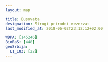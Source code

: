 ```yaml
---
layout: map

title: Busovata
designation: Strogi prirodni rezervat
last_modified_at: 2018-06-02T23:12:12+02:00

WDPA: [145246]
BioRaS: [448]
geoSrbija:
  L1_183: [22]
---
```

